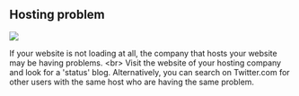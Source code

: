 
## Hosting problem

![](recap.png)

If your website is not loading at all, the company that hosts your website may be having problems.
&lt;br&gt;
Visit the website of your hosting company and look for a &#39;status&#39; blog. Alternatively, you can search on Twitter.com for other users with the same host who are having the same problem.
